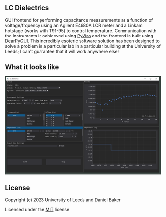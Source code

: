 ## LC Dielectrics

GUI frontend for performing capacitance measurements as a function of voltage/frquency using an Agilent E4980A LCR meter and a Linkam hotstage (works with T91-95) to control temperature. Communication with the instruments is achieeved using [PyVisa](https://github.com/pyvisa/pyvisa) and the frontend is built using [DearPyGUI](https://github.com/hoffstadt/DearPyGui). This incredibly esoteric software solution has been designed to solve a problem in a particular lab in a particular building at the University of Leeds; I can't guarantee that it will work anywhere else!

## What it looks like

![Screenshot of LC Dielectrics's main window](https://github.com/SoftMatterPhysicsLeeds/LC_Dielectrics/blob/7596458b10daf1a3462b05a90d93a4162369b949/img/LC_Dielectrics.PNG)

## License
Copyright (c) 2023 University of Leeds and Daniel Baker

Licensed under the [MIT](LICENSE) license
